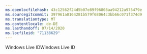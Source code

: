 ```yaml
---
ms.openlocfilehash: 43c12562f24d5b07e89f96808aa94212a975479e
ms.sourcegitcommit: 397961a0164281b579f68064c3bb66c071f374d9
ms.translationtype: MT
ms.contentlocale: de-DE
ms.lasthandoff: 07/14/2020
ms.locfileid: "71138629"
---
```

<span data-ttu-id="087c9-101">Windows Live ID</span><span class="sxs-lookup"><span data-stu-id="087c9-101">Windows Live ID</span></span>